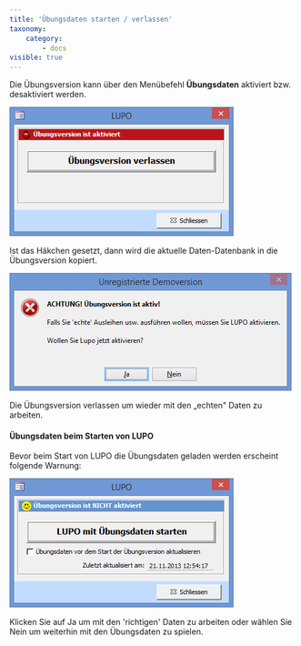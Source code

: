 ```yaml
---
title: 'Übungsdaten starten / verlassen'
taxonomy:
    category:
        - docs
visible: true
---
```


Die Übungsversion kann über den Menübefehl **Übungsdaten** aktiviert bzw. desaktiviert werden.

![uebungsversion-aktiviert](../../images/uebungsversion-aktiviert.png)

Ist das Häkchen gesetzt, dann wird die aktuelle Daten-Datenbank in die Übungsversion kopiert.

![uebungsversion-warning](../../images/uebungsversion-warning.png)

Die Übungsversion verlassen um wieder mit den „echten" Daten zu arbeiten.

#### Übungsdaten beim Starten von LUPO

Bevor beim Start von LUPO die Übungsdaten geladen werden erscheint folgende Warnung:

![uebungsversion-nicht-aktiv](../../images/uebungsversion-nicht-aktiv.png)

Klicken Sie auf Ja um mit den 'richtigen' Daten zu arbeiten oder wählen Sie Nein um weiterhin mit den Übungsdaten zu spielen.